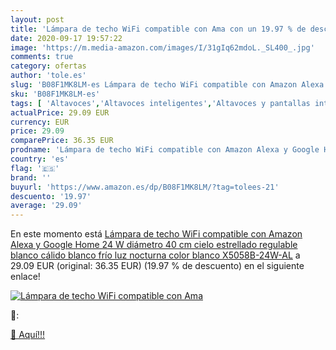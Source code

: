 ```yaml
---
layout: post
title: 'Lámpara de techo WiFi compatible con Ama con un 19.97 % de descuento'
date: 2020-09-17 19:57:22
image: 'https://m.media-amazon.com/images/I/31gIq62mdoL._SL400_.jpg'
comments: true
category: ofertas
author: 'tole.es'
slug: 'B08F1MK8LM-es Lámpara de techo WiFi compatible con Amazon Alexa y Google...'
sku: 'B08F1MK8LM-es'
tags: [ 'Altavoces','Altavoces inteligentes','Altavoces y pantallas inteligentes Echo','Dispositivos Amazon','Dispositivos Amazon y Accesorios','Electrónica','Equipos de audio y Hi-Fi','Pantallas inteligentes','alexa','google','home', ]
actualPrice: 29.09 EUR
currency: EUR
price: 29.09
comparePrice: 36.35 EUR
prodname: 'Lámpara de techo WiFi compatible con Amazon Alexa y Google Home 24 W  diámetro 40 cm  cielo estrellado  regulable  blanco cálido  blanco frío  luz nocturna  color blanco X5058B-24W-AL'
country: 'es'
flag: '🇪🇸'
brand: ''
buyurl: 'https://www.amazon.es/dp/B08F1MK8LM/?tag=tolees-21'
descuento: '19.97'
average: '29.09'
---
```


En este momento está [Lámpara de techo WiFi compatible con Amazon Alexa y Google Home 24 W  diámetro 40 cm  cielo estrellado  regulable  blanco cálido  blanco frío  luz nocturna  color blanco X5058B-24W-AL](https://www.amazon.es/dp/B08F1MK8LM/?tag=tolees-21) a 29.09 EUR (original: 36.35 EUR) (19.97 %  de descuento) en el siguiente enlace!

[![Lámpara de techo WiFi compatible con Ama](https://m.media-amazon.com/images/I/31gIq62mdoL._SL400_.jpg)](https://www.amazon.es/dp/B08F1MK8LM/?tag=tolees-21)

🔎:


[🛒 Aquí!!!](https://www.amazon.es/dp/B08F1MK8LM/?tag=tolees-21)
